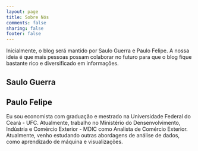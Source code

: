 ```yaml
---
layout: page
title: Sobre Nós
comments: false
sharing: false
footer: false
---
```


Inicialmente, o blog será mantido por Saulo Guerra e Paulo Felipe. A nossa ideia é que mais pessoas possam colaborar no futuro para que o blog fique bastante rico e diversificado em informações.

## Saulo Guerra

## Paulo Felipe

Eu sou economista com graduação e mestrado na Universidade Federal do Ceará - UFC. Atualmente, trabalho no Ministério do Densenvolvimento, Indústria e Comércio Exterior - MDIC como Analista de Comércio Exterior. Atualmente, venho estudando outras abordagens de análise de dados, como aprendizado de máquina e visualizações. 

